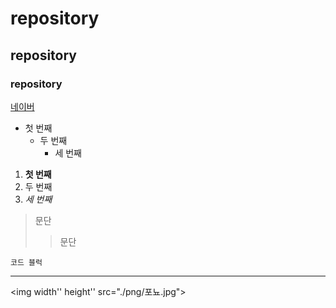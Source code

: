# repository
## repository
### repository
[네이버](https://naver.com)
- 첫 번째
  - 두 번째
      - 세 번째
1. **첫 번째**
2. 두 번째
3. *세 번째*

>문단
>   >문단

```
코드 블럭
```
* * *

<img width'' height'' src="./png/포뇨.jpg"></img>
